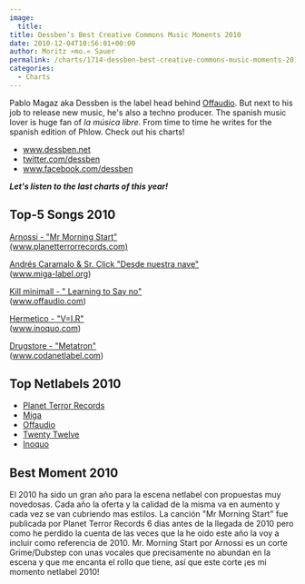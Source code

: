 ```yaml
---
image:
  title: 
title: Dessben’s Best Creative Commons Music Moments 2010
date: 2010-12-04T10:56:01+00:00
author: Moritz »mo.« Sauer
permalink: /charts/1714-dessben-best-creative-commons-music-moments-2010
categories:
  - Charts
---
```



<div class="grid_7">
  <p>
    Pablo Magaz aka Dessben is the label head behind <a href="http://www.offaudio.com/">Offaudio</a>. But next to his job to release new music, he's also a techno producer. The spanish music lover is huge fan of <em>la música libre</em>. From time to time he writes for the spanish edition of Phlow. Check out his charts!
  </p>
  
  <p>
    <!--more-->
  </p>
  
  <ul>
    <li>
      <a href="http://www.dessben.net/" target="_blank">www.dessben.net</a>
    </li>
    <li>
      <a href="http://twitter.com/dessben" target="_blank">twitter.com/dessben</a>
    </li>
    <li>
      <a href="http://www.facebook.com/dessben" target="_blank">www.facebook.com/dessben</a>
    </li>
  </ul>
  
  <p>
    <strong><em>Let's listen to the last charts of this year!</em></strong>
  </p>
</div>

<div class="clear">
</div>

<div class="grid_5">
  <h2>
    Top-5 Songs 2010
  </h2>
  
  <p>
    <a href="http://www.phlow.es/wp-content/uploads/best-of-2010/titus_twelve_-_mr._morningstar_feat._arnossi_.mp3">Arnossi - "Mr Morning Start"</a><br /> <a href="http://www.planetterrorrecords.com">(www.planetterrorrecords.com)</a>
  </p>
  
  <p>
    <a href="http://www.phlow.es/wp-content/uploads/best-of-2010/andres_caramalo_and_sr.click_-_desde_nuestra_nave.mp3">Andrés Caramalo & Sr. Click "Desde nuestra nave"</a><br /> (<a href="http://www.miga-label.org">www.miga-label.org</a>)
  </p>
  
  <p>
    <a href="http://www.phlow.es/wp-content/uploads/best-of-2010/kill_minimal_-_learning_to_say_no.mp3">Kill minimall - " Learning to Say no"</a><br /> (<a href="http://www.offaudio.com">www.offaudio.com</a>)
  </p>
  
  <p>
    <a href="http://www.phlow.es/wp-content/uploads/best-of-2010/hermetico_-_v-i.r.mp3">Hermetico - "V=I.R"</a><br /> (<a href="http://www.inoquo.com">www.inoquo.com</a>)
  </p>
  
  <p>
    <a href="http://www.phlow.es/wp-content/uploads/best-of-2010/drugstore_-_metatron.mp3">Drugstore - "Metatron"</a><br /> (<a href="http://www.codanetlabel.com/">www.codanetlabel.com</a>)
  </p>
</div>

<div class="grid_5">
  <h2>
    Top Netlabels 2010
  </h2>
  
  <ul>
    <li>
      <a href="http://www.planetterrorrecords.com/" target="_blank">Planet Terror Records</a>
    </li>
    <li>
      <a href="http://www.miga-label.org/" target="_blank">Miga</a>
    </li>
    <li>
      <a href="http://www.offaudio.com/" target="_blank">Offaudio</a>
    </li>
    <li>
      <a href="http://vandalism.20twelvedubstep.com/" target="_blank">Twenty Twelve</a>
    </li>
    <li>
      <a href="http://www.inoquo.com/" target="_blank">Inoquo</a>
    </li>
  </ul>
</div>

<div class="grid_6">
  <h2>
    Best Moment 2010
  </h2>
  
  <p>
    El 2010 ha sido un gran año para la escena netlabel con propuestas muy novedosas. Cada año la oferta y la calidad de la misma va en aumento y cada vez se van cubriendo mas estilos. La canción "Mr Morning Start" fue publicada por Planet Terror Records 6 dias antes de la llegada de 2010 pero como he perdido la cuenta de las veces que la he oido este año la voy a incluir como referencia de 2010. Mr. Morning Start por Arnossi es un corte Grime/Dubstep con unas vocales que precisamente no abundan en la escena y que me encanta el rollo que tiene, así que este corte ¡es mi momento netlabel 2010!
  </p>
</div>

<div class="clear">
</div>